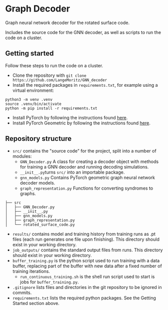 # Graph Decoder
Graph neural network decoder for the rotated surface code.

Includes the source code for the GNN decoder, as well as scripts to run the code on a cluster.

## Getting started
Follow these steps to run the code on a cluster.

* Clone the repository with
`git clone https://github.com/LangeMoritz/GNN_decoder`
* Install the required packages in `requirements.txt`, for example using a virtual environment:
```
python3 -m venv .venv 
source .venv/bin/activate
python -m pip install -r requirements.txt
```
* Install PyTorch by following the instructions found [here](https://pytorch.org/get-started/locally/).
* Install PyTorch Geometric by following the instructions found [here](https://pytorch-geometric.readthedocs.io/en/latest/notes/installation.html).

## Repository structure
* `src/` contains the "source code" for the project, split into a number of modules:
  * `GNN_Decoder.py` A class for creating a decoder object with methods for training a GNN decoder and running decoding simulations.
  * `__init__.py`turns `src/` into an importable package.
  * `gnn_models.py` Contains PyTorch geometric graph neural network decoder models.
  * `graph_representation.py` Functions for converting syndromes to graphs.
```
├── src
│   ├── GNN_Decoder.py
│   ├── __init__.py
│   ├── gnn_models.py
│   ├── graph_representation.py
│   └── rotated_surface_code.py
```
* `results/` contains model and training history from training runs as .pt files (each run generates one file upon finishing). This directory should exist in your working directory.
* `job_outputs/` contains the standard output files from runs. This directory should exist in your working directory.
* `buffer_training.py` is the python script used to run training with a data buffer, replacing part of the buffer with new data after a fixed number of training iterations.
  * `run_continuous_training.sh` is the shell run script used to start is jobs for `buffer_training.py`.
* `.gitignore` lists files and directories in the git repository to be ignored in commits.
* `requirements.txt` lists the required python packages. See the Getting Started section above.
  
